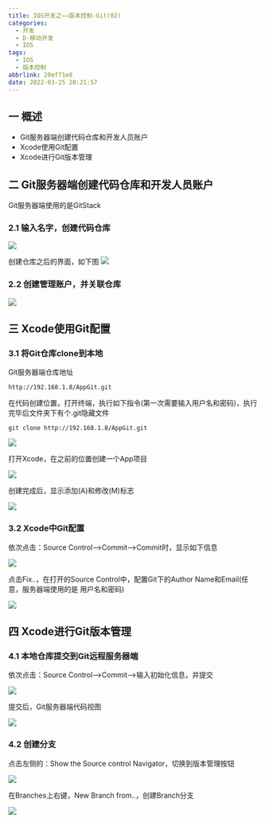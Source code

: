 ```yaml
---
title: IOS开发之——版本控制-Git(02)
categories:
  - 开发
  - D-移动开发
  - IOS
tags:
  - IOS
  - 版本控制
abbrlink: 20ef71e8
date: 2022-03-25 20:21:57
---
```

## 一 概述

* Git服务器端创建代码仓库和开发人员账户
* Xcode使用Git配置
* Xcode进行Git版本管理

<!--more-->

## 二 Git服务器端创建代码仓库和开发人员账户

Git服务器端使用的是GitStack

### 2.1 输入名字，创建代码仓库

![][1]

创建仓库之后的界面，如下图
![][2]

### 2.2 创建管理账户，并关联仓库

![][3]

## 三 Xcode使用Git配置

### 3.1 将Git仓库clone到本地

Git服务器端仓库地址

```
http://192.168.1.8/AppGit.git
```

在代码创建位置，打开终端，执行如下指令(第一次需要输入用户名和密码)，执行完毕后文件夹下有个.git隐藏文件

```
git clone http://192.168.1.8/AppGit.git
```

![][4]

打开Xcode，在之前的位置创建一个App项目

![][5]

创建完成后，显示添加(A)和修改(M)标志

![][6]

### 3.2 Xcode中Git配置

依次点击：Source Control——>Commit——>Commit时，显示如下信息

![][7]

点击Fix..，在打开的Source Control中，配置Git下的Author Name和Email(任意，服务器端使用的是 用户名和密码)

![][8]

## 四 Xcode进行Git版本管理

### 4.1 本地仓库提交到Git远程服务器端 

依次点击：Source Control——>Commit——>输入初始化信息，并提交

![][9]

提交后，Git服务器端代码视图

![][10]

### 4.2 创建分支

点击左侧的：Show the Source control Navigator，切换到版本管理按钮

![][11]

在Branches上右键，New Branch from..，创建Branch分支

![][12]



[1]:https://cdn.jsdelivr.net/gh/pgzxc/cdn@master/blog-ios/ios-versionc-02-gitstack-create-repo.png
[2]:https://cdn.jsdelivr.net/gh/pgzxc/cdn@master/blog-ios/ios-versionc-02-gitstack-repo-view.png
[3]:https://cdn.jsdelivr.net/gh/pgzxc/cdn@master/blog-ios/ios-versionc-02-gitstack-add-user.png
[4]:https://cdn.jsdelivr.net/gh/pgzxc/cdn@master/blog-ios/ios-versionc-02-xcode-git-clone.png
[5]:https://cdn.jsdelivr.net/gh/pgzxc/cdn@master/blog-ios/ios-versionc-02-xcode-create-app.png
[6]:https://cdn.jsdelivr.net/gh/pgzxc/cdn@master/blog-ios/ios-versionc-02-xcode-app-open-view.png
[7]:https://cdn.jsdelivr.net/gh/pgzxc/cdn@master/blog-ios/ios-versionc-02-xcode-commit-noauthor.png
[8]:https://cdn.jsdelivr.net/gh/pgzxc/cdn@master/blog-ios/ios-versionc-02-xcode-sourcegit-author.png
[9]:https://cdn.jsdelivr.net/gh/pgzxc/cdn@master/blog-ios/ios-versionc-02-xcode-commit-push.png
[10]:https://cdn.jsdelivr.net/gh/pgzxc/cdn@master/blog-ios/ios-versionc-02-gitstack-commit-view.png
[11]:https://cdn.jsdelivr.net/gh/pgzxc/cdn@master/blog-ios/ios-versionc-02-xcode-show-repository.png
[12]:https://cdn.jsdelivr.net/gh/pgzxc/cdn@master/blog-ios/ios-versionc-02-xcode-branch-create.png

